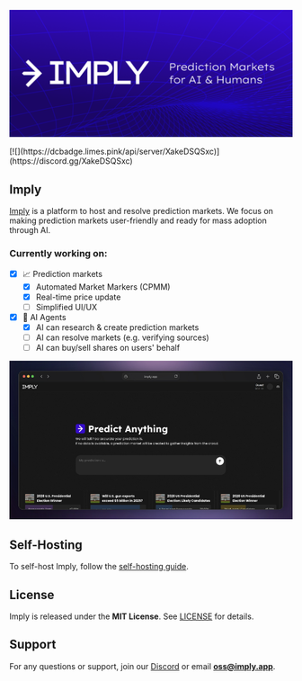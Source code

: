 <p align="center">
<img src="/public/banner.png">
</p>

<p align="center">

<div>
[![](https://dcbadge.limes.pink/api/server/XakeDSQSxc)](https://discord.gg/XakeDSQSxc)
</div>

</p>

## Imply

[Imply](https://imply.app) is a platform to host and resolve prediction markets. We focus on making prediction markets user-friendly and ready for mass adoption through AI.

### Currently working on:

- [x] 📈 Prediction markets
  - [x] Automated Market Markers (CPMM)
  - [x] Real-time price update
  - [ ] Simplified UI/UX
- [x] 🤖 AI Agents
  - [x] AI can research & create prediction markets
  - [ ] AI can resolve markets (e.g. verifying sources)
  - [ ] AI can buy/sell shares on users' behalf

<p align="center">
  <img src="/public/screenshot.jpg" />
</p>

## Self-Hosting

To self-host Imply, follow the [self-hosting guide](/docs/SELFHOST.md).

## License

Imply is released under the **MIT License**. See [LICENSE](LICENSE) for details.

## Support

For any questions or support, join our [Discord](https://discord.gg/XakeDSQSxc) or email **oss@imply.app**.
